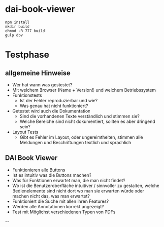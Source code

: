 # dai-book-viewer

    npm install
    mkdir build
    chmod -R 777 build
    gulp dbv

# Testphase

## allgemeine Hinweise
-	Wer hat wann was gestestet?
-	Mit welchem Browser (Name  + Version!) und welchem Betriebssystem
- Funktionstests
    *  Ist der Fehler reproduzierbar und wie?
    *	Was genau hat nicht funktioniert?
-	Getestet wird auch die Dokumentation
    *	Sind die vorhandenen Texte verständlich und stimmen sie?
    *	Welche Bereiche sind nicht dokumentiert, sollten es aber dringend sein?
-	Layout Tests
    *	Gibt es Fehler im Layout, oder ungereimtheiten, stimmen alle Meldungen und Beschriftungen textlich und sprachlich
    
## DAI Book Viewer
-	Funktionieren alle Buttons
-	Ist es intuitiv was die Buttons machen?
-	Was für Funktionen erwartet man, die man nicht findet? 
-	Wo ist die Benutzeroberfläche intuitiver / sinnvoller zu gestalten, welche Bedienelemente sind nicht dort wo man sie erwarten würde oder machen nicht das, was man erwartet?
-	Funktioniert die Suche mit allen ihren Features?
-	Werden alle Annotationen korrekt angezeigt?
-	Test mit Möglichst verschiedenen Typen von PDFs

--
